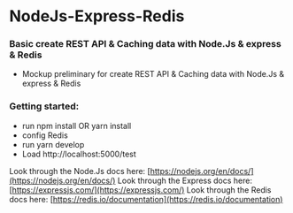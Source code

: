 # NodeJs-Express-Redis
### Basic create REST API & Caching data with Node.Js & express & Redis
  * Mockup preliminary for create REST API & Caching data with Node.Js & express & Redis
### Getting started:
  * run npm install OR yarn install
 *  config Redis
  * run yarn develop
  * Load http://localhost:5000/test

Look through the Node.Js docs here: [https://nodejs.org/en/docs/](https://nodejs.org/en/docs/)
Look through the Express docs here: [https://expressjs.com/](https://expressjs.com/)
Look through the Redis docs here: [https://redis.io/documentation](https://redis.io/documentation)
